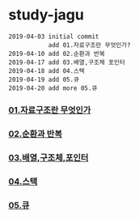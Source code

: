 # study-jagu

    2019-04-03 initial commit
               add 01.자료구조란 무엇인가?
    2019-04-10 add 02.순환과 반복
    2019-04-17 add 03.배열,구조체 포인터
    2019-04-18 add 04.스택
    2019-04-19 add 05.큐
    2019-04-20 add more 05.큐

### [01.자료구조란 무엇인가](https://github.com/NamSu/study-jagu/blob/master/001whatisjagu.md)

### [02.순환과 반복](https://github.com/NamSu/study-jagu/blob/master/002cycle.md)

### [03.배열,구조체,포인터](https://github.com/NamSu/study-jagu/blob/master/003strpointer.md)

### [04.스택](https://github.com/NamSu/study-jagu/blob/master/004stack.md)

### [05.큐](https://github.com/NamSu/study-jagu/blob/master/005queue.md)